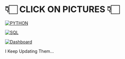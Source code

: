 # 👇🏻 CLICK ON PICTURES 👇🏻

[![PYTHON](https://github.com/user-attachments/assets/db3f9027-ede4-4d1b-b571-9056b5e5f312)](https://github.com/MinaRavi/Python_Project_On_Global_SuperStore/blob/main/README.md)

[![SQL](https://github.com/user-attachments/assets/5f93b827-992f-4ae5-a25c-528e9d2a61b6)](https://github.com/MinaRavi/SQL_Queries_On_Global_SuperStore/blob/main/README.md)

[![Dashboard](https://github.com/user-attachments/assets/f503d4fa-087e-4792-851d-d564f44e60e0)](https://github.com/MinaRavi/Power_BI_Dashboard_On_Global_SuperStore)

I Keep Updating Them...
